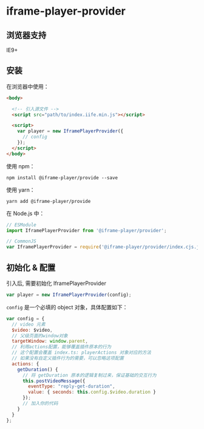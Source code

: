 # iframe-player-provider

## 浏览器支持

IE9+

## 安装

在浏览器中使用：

```html
<body>

  <!-- 引入源文件 -->
  <script src="path/to/index.iife.min.js"></script>

  <script>
    var player = new IframePlayerProvider({
      // config
    });
  </script>
</body>
```

使用 npm：

```
npm install @iframe-player/provide --save
```

使用 yarn：

```
yarn add @iframe-player/provide
```

在 Node.js 中：

```javascript
// ESModule
import IframePlayerProvider from '@iframe-player/provider';

// CommonJS
var IframePlayerProvider = require('@iframe-player/provider/index.cjs.js');
```

## 初始化 & 配置

引入后, 需要初始化 IframePlayerProvider

```javascript
var player = new IframePlayerProvider(config);
```

`config` 是一个必填的 object 对象，具体配置如下：

```javascript
var config = {
  // video 元素
  $video: $video,
  // 父级页面的window对象
  targetWindow: window.parent,
  // 利用actions配置，能够覆盖插件原本的行为
  // 这个配置会覆盖 index.ts: playerActions 对象对应的方法
  // 如果没有自定义插件行为的需要，可以忽略这项配置
  actions: {
    getDuration() {
      // 将 getDuration 原本的逻辑复制过来，保证基础的交互行为
      this.postVideoMessage({
        eventType: "reply-get-duration",
        value: { seconds: this.config.$video.duration }
      });
      // 加入你的代码
    }
  }
};
```
